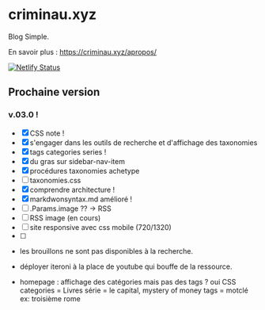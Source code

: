 # criminau.xyz

Blog Simple.

En savoir plus :   <https://criminau.xyz/apropos/>


[![Netlify Status](https://api.netlify.com/api/v1/badges/f6104326-809a-4b92-8914-4a7a34467c5c/deploy-status)](https://app.netlify.com/sites/criminau-site/deploys)


## Prochaine version


### v.03.0 !

- [X] CSS note !
- [X] s'engager dans les outils de recherche et d'affichage des taxonomies
- [X] tags categories series !
- [X] du gras sur sidebar-nav-item
- [X] procédures taxonomies achetype
- [ ] taxonomies.css
- [X] comprendre architecture !
- [X] markdwonsyntax.md amélioré !
- [ ] .Params.image ?? -> RSS
- [ ] RSS image (en cours)
- [ ] site responsive avec css mobile (720/1320)
- [ ]


- les brouillons ne sont pas disponibles à la recherche.
- déployer iteroni à la place de youtube qui bouffe de la ressource.

- homepage : affichage des catégories mais pas des tags ? oui CSS
categories = Livres
série = le capital, mystery of money
tags = motclé ex: troisième rome

